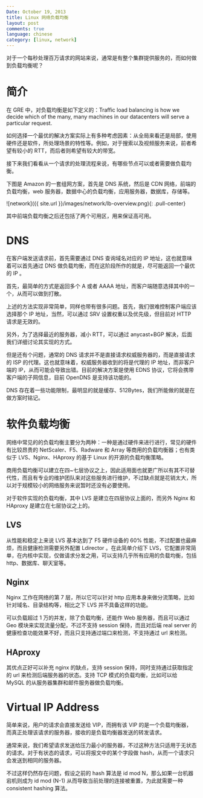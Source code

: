 ```yaml
---
Date: October 19, 2013
title: Linux 网络负载均衡
layout: post
comments: true
language: chinese
category: [linux, network]
---
```


对于一个每秒处理百万请求的网站来说，通常是有整个集群提供服务的，而如何做到负载均衡呢？

<!-- more -->

# 简介

在 GRE 中，对负载均衡是如下定义的：Traffic load balancing is how we decide which of the many, many machines in our datacenters will serve a particular request.

如何选择一个最优的解决方案实际上有多种考虑因素：从全局来看还是局部，使用硬件还是软件，所处理场景的特性等。例如，对于搜索以及视频服务来说，前者希望有较小的 RTT，而后者则希望有较大的带宽。

接下来我们看看从一个请求的处理流程来说，有哪些节点可以或者需要做负载均衡。

下图是 Amazon 的一套组网方案，首先是 DNS 系统，然后是 CDN 网络，前端的负载均衡，web 服务器，数据中心的负载均衡，应用服务器，数据库，存储等。

![network]({{ site.url }}/images/network/lb-overview.png){: .pull-center}

其中前端负载均衡之后还包括了两个可用区，用来保证高可用。

# DNS

在客户端发送请求前，首先需要通过 DNS 查询域名对应的 IP 地址，这也就意味着可以首先通过 DNS 做负载均衡，而在这阶段所作的就是，尽可能返回一个最优的 IP 。

首先，最简单的方式是返回多个 A 或者 AAAA 地址，而客户端随意选择其中的一个，从而可以做到打散。

上述的方法实现非常简单，同样也带有很多问题。首先，我们很难控制客户端应该选择那个 IP 地址，当然，可以通过 SRV 设置权重以及优先级，但目前对 HTTP 请求是无效的。

另外，为了选择最近的服务器，减小 RTT，可以通过 anycast+BGP 解决，后面我们详细讨论其实现的方式。

但是还有个问题，通常的 DNS 请求并不是直接请求权威服务器的，而是直接请求的 ISP 的代理。这也就意味着，权威服务器收到的将是代理的 IP 地址，而非客户端的 IP，从而可能会导致出错。目前的解决方案是使用 EDNS 协议，它将会携带客户端的子网信息，目前 OpenDNS 是支持该功能的。

DNS 存在着一些功能限制，最明显的就是缓存、512Bytes，我们所能做的就是在做方案时铭记。



# 软件负载均衡

网络中常见的的负载均衡主要分为两种：一种是通过硬件来进行进行，常见的硬件有比较昂贵的 NetScaler、F5、Radware 和 Array 等商用的负载均衡器；也有类似于 LVS、Nginx、HAproxy 的基于 Linux 的开源的负载均衡策略。

商用负载均衡可以建立在四~七层协议之上，因此适用面也就更广所以有其不可替代性，而且有专业的维护团队来对这些服务进行维护，不过缺点就是花销太大，所以对于规模较小的网络服务来说暂时还没有必要使用。

对于软件实现的负载均衡，其中 LVS 是建立在四层协议上面的，而另外 Nginx 和 HAproxy 是建立在七层协议之上的。


## LVS

从性能和稳定上来说 LVS 基本达到了 F5 硬件设备的 60% 性能，不过配置也最麻烦，而且健康检测需要另外配置 Ldirector 。在此简单介绍下 LVS，它配置非常简单，在内核中实现，仅做请求分发之用，可以支持几乎所有应用的负载均衡，包括 http、数据库、聊天室等。


## Nginx

Nginx 工作在网络的第 7 层，所以它可以针对 http 应用本身来做分流策略，比如针对域名、目录结构等，相比之下 LVS 并不具备这样的功能。

可以负载超过 1 万的并发，除了负载均衡，还能作 Web 服务器，而且可以通过 Geo 模块来实现流量分配，不过不支持 session 保持，而且对后端 real server 的健康检查功能效果不好，而且只支持通过端口来检测，不支持通过 url 来检测。

## HAproxy

其优点正好可以补充 nginx 的缺点，支持 session 保持，同时支持通过获取指定的 url 来检测后端服务器的状态。支持 TCP 模式的负载均衡，比如可以给 MySQL 的从服务器集群和邮件服务器做负载均衡。








<!--
LVS的特点是：

1、抗负载能力强、是工作在网络4层之上仅作分发之用，没有流量的产生；

2、配置性比较低，这是一个缺点也是一个优点，因为没有可太多配置的东西，所以并不需要太多接触，大大减少了人为出错的几率；

3、工作稳定，自身有完整的双机热备方案；

4、无流量，保证了均衡器IO的性能不会收到大流量的影响；

5、应用范围比较广，可以对所有应用做负载均衡；

6、LVS需要向IDC多申请一个IP来做Visual IP，因此需要一定的网络知识，所以对操作人的要求比较高。

Nginx的特点是：

1、工作在网络的7层之上，可以针对http应用做一些分流的策略，比如针对域名、目录结构；

2、Nginx对网络的依赖比较小；

3、Nginx安装和配置比较简单，测试起来比较方便；

4、也可以承担高的负载压力且稳定，一般能支撑超过1万次的并发；

5、Nginx可以通过端口检测到服务器内部的故障，比如根据服务器处理网页返回的状态码、超时等等，并且会把返回错误的请求重新提交到另一个节点，不过其中缺点就是不支持url来检测；

6、Nginx对请求的异步处理可以帮助节点服务器减轻负载；

7、Nginx能支持http和Email，这样就在适用范围上面小很多；

8、不支持Session的保持、对Big request header的支持不是很好，另外默认的只有Round-robin和IP-hash两种负载均衡算法。

HAProxy的特点是：

1、HAProxy是工作在网络7层之上。

2、能够补充Nginx的一些缺点比如Session的保持，Cookie的引导等工作

3、支持url检测后端的服务器出问题的检测会有很好的帮助。

4、更多的负载均衡策略比如：动态加权轮循(Dynamic Round Robin)，加权源地址哈希(Weighted Source Hash)，加权URL哈希和加权参数哈希(Weighted Parameter Hash)已经实现

5、单纯从效率上来讲HAProxy更会比Nginx有更出色的负载均衡速度。

6、HAProxy可以对Mysql进行负载均衡，对后端的DB节点进行检测和负载均衡。

最终形成比较理想的状态为：F5/LVS<—>Haproxy<—>Squid/Varnish<—>AppServer。
-->





# Virtual IP Address

简单来说，用户的请求会直接发送给 VIP，而拥有该 VIP 的是一个负载均衡器，而真正处理该请求的服务器，接收的是负载均衡器发送的转发请求。

通常来说，我们希望请求发送给压力最小的服务器，不过这种方法只适用于无状态的请求。对于有状态的请求，可以将报文中的某个字段做 hash，从而一个请求只会发送到相同的服务器。

不过这样仍然存在问题，假设之前的 hash 算法是 id mod N，那么如果一台机器宕机则成为 id mod (N-1) 从而导致当前处理的连接被重置，为此就需要一种 consistent hashing 算法。












<!--
IP负载均衡技术
http://zh.linuxvirtualserver.org/node/25
-->
